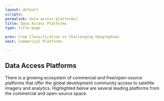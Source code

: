 ```yaml
---
layout: default
scripts:
permalink: data-access-platforms/
title: Data Access Platforms
type: title-page

prev: Crop Classification in Challenging Geographies
next: Commercial Platforms

---
```


## Data Access Platforms

There is a growing ecosystem of commercial and free/open-source platforms that offer the global development community access to satellite imagery and analytics. Highlighted below are several leading platforms from the commercial and open-source space.
